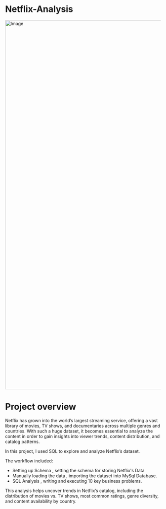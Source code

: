 # Netflix-Analysis

<img width="2560" height="1189" alt="Image" src="https://github.com/user-attachments/assets/d4d0c791-e2d4-49a3-8275-100f34d18ea1" />

# Project overview 

Netflix has grown into the world’s largest streaming service, offering a vast library of movies, TV shows, and documentaries across multiple genres and countries. With such a huge dataset, it becomes essential to analyze the content in order to gain insights into viewer trends, content distribution, and catalog patterns.

In this project, I used SQL to explore and analyze Netflix’s dataset. 

The workflow included:
* Setting up Schema , setting the schema for storing Netflix's Data
* Manually loading the data , importing the dataset into MySql Database.
* SQL Analysis , writing and executing 10 key business problems.

This analysis helps uncover trends in Netflix’s catalog, including the distribution of movies vs. TV shows, most common ratings, genre diversity, and content availability by country.
